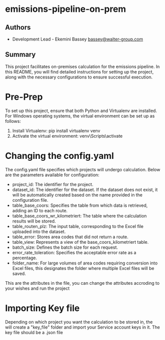 # emissions-pipeline-on-prem

## Authors

- Development Lead - Ekemini Bassey bassey@walter-group.com


## Summary

This project facilitates on-premises calculation for the emissions pipeline. In this README, 
you will find detailed instructions for setting up the project, along with the necessary configurations to ensure successful execution.


# Pre-Prep 

To set up this project, ensure that both Python and Virtualenv are installed. For Windows operating systems, the virtual environment can be set up as follows:

1. Install Virtualenv: pip install virtualenv venv
2. Activate the virtual environment: venv\Scripts\activate

# Changing the config.yaml

The config.yaml file specifies which projects will undergo calculation. Below are the parameters available for configuration:
 - project_id: The identifier for the project.
 - dataset_id: The identifier for the dataset. If the dataset does not exist, it will be automatically created based on the name provided in the configuration file.
 - table_base_coors: Specifies the table from which data is retrieved, adding an ID to each route.
 - table_base_coors_wr_kilometriert: The table where the calculation results will be stored.
 - table_routen_plz: The input table, corresponding to the Excel file uploaded into the dataset.
 - table_error: Stores area codes that did not return a route.
 - table_view: Represents a view of the base_coors_kilometriert table.
 - batch_size: Defines the batch size for each request.
 - error_rate_toleration: Specifies the acceptable error rate as a percentage.
 - folder_name: For large volumes of area codes requiring conversion into Excel files, this designates the folder where multiple Excel files will be saved.

This are the attributes in the file, you can change the attributes accroding to your wishes and run the project

# Importing Key file

Depending on which project you want the calculation to be stored in, the will create a "key_file" folder and import your Service account keys in it. The key 
file should be a .json file 